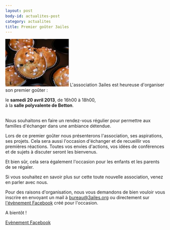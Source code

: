 ```yaml
---
layout: post
body-id: actualites-post
category: actualites
title: Premier goûter 3ailes
---
```


![Muffins][1] L'association 3ailes est heureuse d'organiser son premier goûter :

<div>
  le <strong>samedi 20 avril 2013</strong>, de 16h00 à 18h00,
  <br />
  à la <strong>salle polyvalente de Betton</strong>.
</div>
<br />

Nous souhaitons en faire un rendez-vous régulier pour permettre aux familles d'échanger dans une ambiance détendue.

Lors de ce premier goûter nous présenterons l'association, ses aspirations, ses projets. Cela sera aussi l'occasion d'échanger et de recueillir vos premières réactions. Toutes vos envies d'actions, vos idées de conférences et de sujets à discuter seront les bienvenus.

Et bien sûr, cela sera également l'occasion pour les enfants et les parents de se régaler.

Si vous souhaitez en savoir plus sur cette toute nouvelle association, venez en parler avec nous.

Pour des raisons d'organisation, nous vous demandons de bien vouloir vous inscrire en envoyant un mail à <a href="mailto:bureau@3ailes.org">bureau@3ailes.org</a> ou directement sur <a href="http://www.facebook.com/events/499262093466402/">l'évènement Facebook</a> créé pour l'occasion.

A bientôt !

<a href="http://www.facebook.com/events/139492142914442/">Evènement Facebook</a>

[1]: /img/gouter/muffins-200x150.jpg
